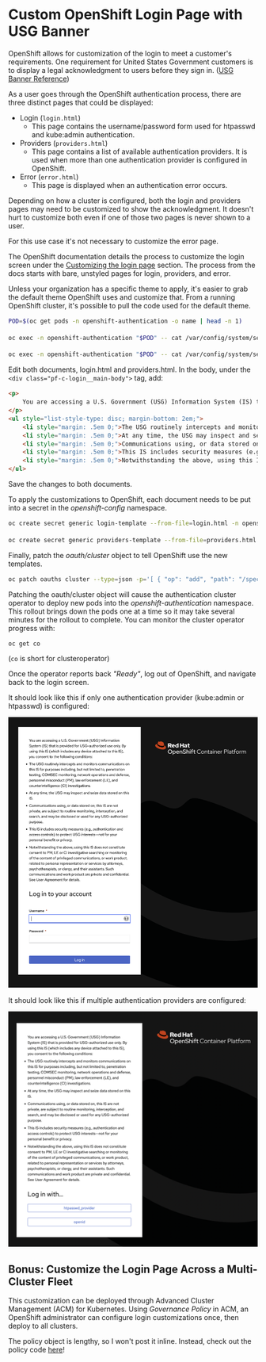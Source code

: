 # Custom OpenShift Login Page with USG Banner

OpenShift allows for customization of the login to meet a customer's requirements.
One requirement for United States Government customers is to display a legal acknowledgment to users before they sign in. ([USG Banner Reference])

As a user goes through the OpenShift authentication process, there are three
distinct pages that could be displayed:

* Login (`login.html`)
    * This page contains the username/password form used for htpasswd and
      kube:admin authentication.
* Providers (`providers.html`)
    * This page contains a list of available authentication providers. It is
      used when more than one authentication provider is configured in
      OpenShift.
* Error (`error.html`)
    * This page is displayed when an authentication error occurs.

Depending on how a cluster is configured, both the login and providers pages may need to be customized to show the acknowledgment.
It doesn't hurt to customize both even if one of those two pages is never shown to a user.

For this use case it's not necessary to customize the error page.

The OpenShift documentation details the process to customize the login screen under the [Customizing the login page] section.
The process from the docs starts with bare, unstyled pages for login, providers, and error.

Unless your organization has a specific theme to apply, it's easier to grab the default theme OpenShift uses and customize that.
From a running OpenShift cluster, it's possible to pull the code used for the default theme.

```bash
POD=$(oc get pods -n openshift-authentication -o name | head -n 1)

oc exec -n openshift-authentication "$POD" -- cat /var/config/system/secrets/v4-0-config-system-ocp-branding-template/providers.html > providers.html

oc exec -n openshift-authentication "$POD" -- cat /var/config/system/secrets/v4-0-config-system-ocp-branding-template/login.html > login.html
```

Edit both documents, login.html and providers.html. In the body, under the `<div class="pf-c-login__main-body">` tag, add:

```html
<p>
    You are accessing a U.S. Government (USG) Information System (IS) that is provided for USG-authorized use only. By using this IS (which includes any device attached to this IS), you consent to the following conditions:
</p>
<ul style="list-style-type: disc; margin-bottom: 2em;">
    <li style="margin: .5em 0;">The USG routinely intercepts and monitors communications on this IS for purposes including, but not limited to, penetration testing, COMSEC monitoring, network operations and defense, personnel misconduct (PM), law enforcement (LE), and counterintelligence (CI) investigations.</li>
    <li style="margin: .5em 0;">At any time, the USG may inspect and seize data stored on this IS.</li>
    <li style="margin: .5em 0;">Communications using, or data stored on, this IS are not private, are subject to routine monitoring, interception, and search, and may be disclosed or used for any USG-authorized purpose.</li>
    <li style="margin: .5em 0;">This IS includes security measures (e.g., authentication and access controls) to protect USG interests--not for your personal benefit or privacy.</li>
    <li style="margin: .5em 0;">Notwithstanding the above, using this IS does not constitute consent to PM, LE or CI investigative searching or monitoring of the content of privileged communications, or work product, related to personal representation or services by attorneys, psychotherapists, or clergy, and their assistants. Such communications and work product are private and confidential. See User Agreement for details.</li>
</ul>
```

Save the changes to both documents.

To apply the customizations to OpenShift, each document needs to be put into a secret in the *openshift-config* namespace.

```bash
oc create secret generic login-template --from-file=login.html -n openshift-config

oc create secret generic providers-template --from-file=providers.html -n openshift-config
```

Finally, patch the *oauth/cluster* object to tell OpenShift use the new templates.

```bash
oc patch oauths cluster --type=json -p='[ { "op": "add", "path": "/spec/templates", "value": { "providerSelection": { "name": "providers-template" }, "login": { "name": "login-template" } } } ]'
```

Patching the oauth/cluster object will cause the authentication cluster operator to deploy new pods into the *openshift-authentication* namespace.
This rollout brings down the pods one at a time so it may take several minutes for the rollout to complete.
You can monitor the cluster operator progress with:

```bash
oc get co
```

(`co` is short for clusteroperator)

Once the operator reports back *"Ready"*, log out of OpenShift, and navigate back to the login screen.

It should look like this if only one authentication provider (kube:admin or htpasswd) is configured:

![Login page screenshot](login.png)

It should look like this if multiple authentication providers are configured:

![Providers page screenshot](providers.png)

## Bonus: Customize the Login Page Across a Multi-Cluster Fleet

This customization can be deployed through Advanced Cluster Management (ACM) for Kubernetes.
Using *Governance Policy* in ACM, an OpenShift administrator can configure login customizations once, then deploy to all clusters.

The policy object is lengthy, so I won't post it inline. Instead, check out the policy code [here](link)!

[Customizing the login page]: https://docs.openshift.com/container-platform/4.11/web_console/customizing-the-web-console.html#customizing-the-login-page_customizing-web-console
[USG Banner Reference]: https://www.stigviewer.com/stig/red_hat_enterprise_linux_7/2017-12-14/finding/V-72225
